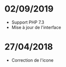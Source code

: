 # 02/09/2019

- Support PHP 7.3
- Mise à jour de l'interface

# 27/04/2018

- Correction de l'icone
